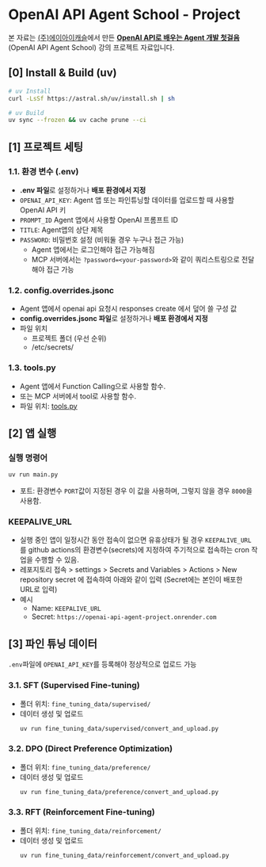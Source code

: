 # OpenAI API Agent School - Project

본 자료는 [(주)에이아이캐슬](https://aicastle.com)에서 만든 [**OpenAI API로 배우는 Agent 개발 첫걸음** ](https://openai-api-agent.aicastle.school/)(OpenAI API Agent School) 강의 프로젝트 자료입니다.


## [0] Install & Build (uv)

```sh
# uv Install
curl -LsSf https://astral.sh/uv/install.sh | sh

# uv Build
uv sync --frozen && uv cache prune --ci
```


## [1] 프로젝트 세팅

### 1.1. 환경 변수 (.env)

- **.env 파일**로 설정하거나 **배포 환경에서 지정**
- `OPENAI_API_KEY`: Agent 앱 또는 파인튜닝할 데이터를 업로드할 때 사용할 OpenAI API 키
- `PROMPT_ID` Agent 앱에서 사용할 OpenAI 프롬프트 ID 
- `TITLE`: Agent앱의 상단 제목  
- `PASSWORD`: 비밀번호 설정 (비워둘 경우 누구나 접근 가능)
    - Agent 앱에서는 로그인해야 접근 가능해짐
    - MCP 서버에서는 `?password=<your-password>`와 같이 쿼리스트링으로 전달해야 접근 가능

### 1.2. config.overrides.jsonc

- Agent 앱에서 openai api 요청시 responses create 에서 덮어 쓸 구성 값
- **config.overrides.jsonc 파일**로 설정하거나 **배포 환경에서 지정**
- 파일 위치
    - 프로젝트 폴더 (우선 순위)
    - /etc/secrets/


### 1.3. tools.py

- Agent 앱에서 Function Calling으로 사용할 함수.
- 또는 MCP 서버에서 tool로 사용할 함수.
- 파일 위치: [tools.py](tools.py)

## [2] 앱 실행

### 실행 명령어

```sh
uv run main.py
```

- 포트: 환경변수 `PORT`값이 지정된 경우 이 값을 사용하며, 그렇지 않을 경우 `8000`을 사용함.

### KEEPALIVE_URL
- 실행 중인 앱이 일정시간 동안 접속이 없으면 유휴상태가 될 경우 `KEEPALIVE_URL`를 github actions의 환경변수(secrets)에 지정하여 주기적으로 접속하는 cron 작업을 수행할 수 있음.
- 레포지토리 접속 > settings > Secrets and Variables > Actions > New repository secret 에 접속하여 아래와 같이 입력 (Secret에는 본인이 배포한 URL로 입력)
- 예시
    - Name: `KEEPALIVE_URL`
    - Secret: `https://openai-api-agent-project.onrender.com`


## [3] 파인 튜닝 데이터

`.env`파일에 `OPENAI_API_KEY`를 등록해야 정상적으로 업로드 가능

### 3.1. SFT (Supervised Fine-tuning)

- 폴더 위치: `fine_tuning_data/supervised/`
- 데이터 생성 및 업로드 
    ```sh
    uv run fine_tuning_data/supervised/convert_and_upload.py
    ```

### 3.2. DPO (Direct Preference Optimization)

- 폴더 위치: `fine_tuning_data/preference/`
- 데이터 생성 및 업로드 
    ```sh
    uv run fine_tuning_data/preference/convert_and_upload.py
    ```

### 3.3. RFT (Reinforcement Fine-tuning)

- 폴더 위치: `fine_tuning_data/reinforcement/`
- 데이터 생성 및 업로드 
    ```sh
    uv run fine_tuning_data/reinforcement/convert_and_upload.py
    ```